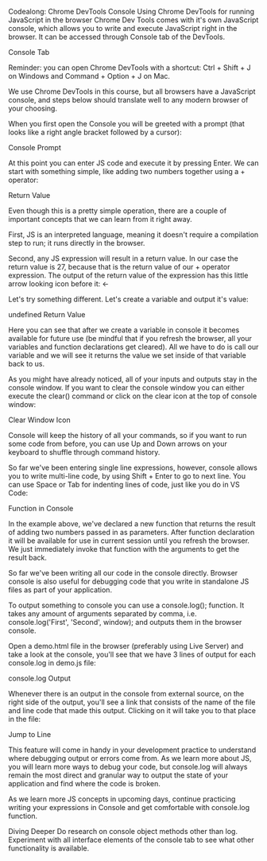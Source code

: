 Codealong: Chrome DevTools Console
Using Chrome DevTools for running JavaScript in the browser
Chrome Dev Tools comes with it's own JavaScript console, which allows you to write and execute JavaScript right in the browser. It can be accessed through Console tab of the DevTools.

Console Tab

Reminder: you can open Chrome DevTools with a shortcut: Ctrl + Shift + J on Windows and Command + Option + J on Mac.

We use Chrome DevTools in this course, but all browsers have a JavaScript console, and steps below should translate well to any modern browser of your choosing.

When you first open the Console you will be greeted with a prompt (that looks like a right angle bracket followed by a cursor):

Console Prompt

At this point you can enter JS code and execute it by pressing Enter. We can start with something simple, like adding two numbers together using a + operator:

Return Value

Even though this is a pretty simple operation, there are a couple of important concepts that we can learn from it right away.

First, JS is an interpreted language, meaning it doesn't require a compilation step to run; it runs directly in the browser.

Second, any JS expression will result in a return value. In our case the return value is 27, because that is the return value of our + operator expression. The output of the return value of the expression has this little arrow looking icon before it: <-

Let's try something different. Let's create a variable and output it's value:

undefined Return Value

Here you can see that after we create a variable in console it becomes available for future use (be mindful that if you refresh the browser, all your variables and function declarations get cleared). All we have to do is call our variable and we will see it returns the value we set inside of that variable back to us.

As you might have already noticed, all of your inputs and outputs stay in the console window. If you want to clear the console window you can either execute the clear() command or click on the clear icon at the top of console window:

Clear Window Icon

Console will keep the history of all your commands, so if you want to run some code from before, you can use Up and Down arrows on your keyboard to shuffle through command history.

So far we've been entering single line expressions, however, console allows you to write multi-line code, by using Shift + Enter to go to next line. You can use Space or Tab for indenting lines of code, just like you do in VS Code:

Function in Console

In the example above, we've declared a new function that returns the result of adding two numbers passed in as parameters. After function declaration it will be available for use in current session until you refresh the browser. We just immediately invoke that function with the arguments to get the result back.

So far we've been writing all our code in the console directly. Browser console is also useful for debugging code that you write in standalone JS files as part of your application.

To output something to console you can use a console.log(); function. It takes any amount of arguments separated by comma, i.e. console.log('First', 'Second', window); and outputs them in the browser console.

Open a demo.html file in the browser (preferably using Live Server) and take a look at the console, you'll see that we have 3 lines of output for each console.log in demo.js file:

console.log Output

Whenever there is an output in the console from external source, on the right side of the output, you'll see a link that consists of the name of the file and line code that made this output. Clicking on it will take you to that place in the file:

Jump to Line

This feature will come in handy in your development practice to understand where debugging output or errors come from. As we learn more about JS, you will learn more ways to debug your code, but console.log will always remain the most direct and granular way to output the state of your application and find where the code is broken.

As we learn more JS concepts in upcoming days, continue practicing writing your expressions in Console and get comfortable with console.log function.

Diving Deeper
Do research on console object methods other than log.
Experiment with all interface elements of the console tab to see what other functionality is available.
